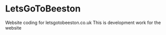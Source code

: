 # LetsGoToBeeston
Website coding for letsgotobeeston.co.uk
This is development work for the website
